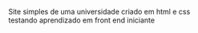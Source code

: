 Site simples de uma universidade criado em html e css <br>
testando aprendizado em  front end iniciante
